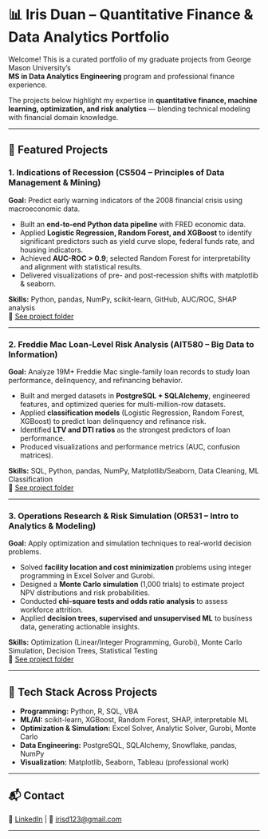 
# 📊 Iris Duan – Quantitative Finance & Data Analytics Portfolio

Welcome! This is a curated portfolio of my graduate projects from George Mason University’s  
**MS in Data Analytics Engineering** program and professional finance experience.  

The projects below highlight my expertise in **quantitative finance, machine learning, optimization, and risk analytics** — blending technical modeling with financial domain knowledge.  

---

## 🚀 Featured Projects

### 1. Indications of Recession (CS504 – Principles of Data Management & Mining)
**Goal:** Predict early warning indicators of the 2008 financial crisis using macroeconomic data.  

- Built an **end-to-end Python data pipeline** with FRED economic data.  
- Applied **Logistic Regression, Random Forest, and XGBoost** to identify significant predictors such as yield curve slope, federal funds rate, and housing indicators.  
- Achieved **AUC-ROC > 0.9**; selected Random Forest for interpretability and alignment with statistical results.  
- Delivered visualizations of pre- and post-recession shifts with matplotlib & seaborn.  

**Skills:** Python, pandas, NumPy, scikit-learn, GitHub, AUC/ROC, SHAP analysis  
📎 [See project folder](CS504-Recession-Indicators)  

---

### 2. Freddie Mac Loan-Level Risk Analysis (AIT580 – Big Data to Information)
**Goal:** Analyze 19M+ Freddie Mac single-family loan records to study loan performance, delinquency, and refinancing behavior.  

- Built and merged datasets in **PostgreSQL + SQLAlchemy**, engineered features, and optimized queries for multi-million-row datasets.  
- Applied **classification models** (Logistic Regression, Random Forest, XGBoost) to predict loan delinquency and refinance risk.  
- Identified **LTV and DTI ratios** as the strongest predictors of loan performance.  
- Produced visualizations and performance metrics (AUC, confusion matrices).  

**Skills:** SQL, Python, pandas, NumPy, Matplotlib/Seaborn, Data Cleaning, ML Classification  
📎 [See project folder](AIT580-Loan-Risk)  

---

### 3. Operations Research & Risk Simulation (OR531 – Intro to Analytics & Modeling)
**Goal:** Apply optimization and simulation techniques to real-world decision problems.  

- Solved **facility location and cost minimization** problems using integer programming in Excel Solver and Gurobi.  
- Designed a **Monte Carlo simulation** (1,000 trials) to estimate project NPV distributions and risk probabilities.  
- Conducted **chi-square tests and odds ratio analysis** to assess workforce attrition.  
- Applied **decision trees, supervised and unsupervised ML** to business data, generating actionable insights.  

**Skills:** Optimization (Linear/Integer Programming, Gurobi), Monte Carlo Simulation, Decision Trees, Statistical Testing  
📎 [See project folder](OR531-Optimization-Simulation)  

---

## 🔧 Tech Stack Across Projects
- **Programming:** Python, R, SQL, VBA  
- **ML/AI:** scikit-learn, XGBoost, Random Forest, SHAP, interpretable ML  
- **Optimization & Simulation:** Excel Solver, Analytic Solver, Gurobi, Monte Carlo  
- **Data Engineering:** PostgreSQL, SQLAlchemy, Snowflake, pandas, NumPy  
- **Visualization:** Matplotlib, Seaborn, Tableau (professional work)  

---

## 📬 Contact
💼 [LinkedIn](https://www.linkedin.com) | 📧 irisd123@gmail.com

---

